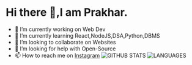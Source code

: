 
# Hi there 👋,I am Prakhar.

- 🔭 I’m currently working on Web Dev
- 🌱 I’m currently learning React,NodeJS,DSA,Python,DBMS	
- 👯 I’m looking to collaborate on Websites
- 🤔 I’m looking for help with Open-Source 
- 📫 How to reach me on [Instagram](https://www.instagram.com/sharmaji_2407_/?hl=en)
![GITHUB STATS](https://github-readme-stats.vercel.app/api?username=sharmaji-2407&theme=lowcontrast&show_icons=true&count_private=)	
![LANGUAGES](https://github-readme-stats.vercel.app/api/top-langs/?username=sharmaji-2407&layout=compact)
